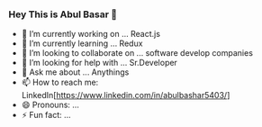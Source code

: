 ### Hey This is Abul Basar 👋



- 🔭 I’m currently working on ... React.js
- 🌱 I’m currently learning ... Redux
- 👯 I’m looking to collaborate on ... software develop companies
- 🤔 I’m looking for help with ... Sr.Developer
- 💬 Ask me about ... Anythings
- 📫 How to reach me: LinkedIn[https://www.linkedin.com/in/abulbashar5403/]
- 😄 Pronouns: ...
- ⚡ Fun fact: ...

